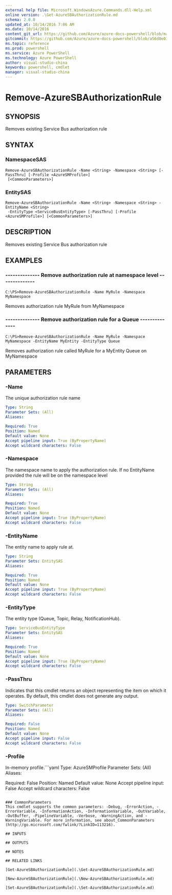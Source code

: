```yaml
---
external help file: Microsoft.WindowsAzure.Commands.dll-Help.xml
online version: .\Get-AzureSBAuthorizationRule.md
schema: 2.0.0
updated_at: 10/14/2016 7:06 AM
ms.date: 10/14/2016
content_git_url: https://github.com/Azure/azure-docs-powershell/blob/master/azureps-cmdlets-docs/ServiceManagement/Azure.Compute/v2.0/CmdletMDs/Remove-AzureSBAuthorizationRule.md
gitcommit: https://github.com/Azure/azure-docs-powershell/blob/a56d0e01e65c2c33aa2af13dd29addc94ead6e88/azureps-cmdlets-docs/ServiceManagement/Azure.Compute/v2.0/CmdletMDs/Remove-AzureSBAuthorizationRule.md
ms.topic: reference
ms.prod: powershell
ms.service: Azure PowerShell
ms.technology: Azure PowerShell
author: visual-studio-china
keywords: powershell, cmdlet
manager: visual-studio-china
---
```


# Remove-AzureSBAuthorizationRule

## SYNOPSIS
Removes existing Service Bus authorization rule

## SYNTAX

### NamespaceSAS
```
Remove-AzureSBAuthorizationRule -Name <String> -Namespace <String> [-PassThru] [-Profile <AzureSMProfile>]
 [<CommonParameters>]
```

### EntitySAS
```
Remove-AzureSBAuthorizationRule -Name <String> -Namespace <String> -EntityName <String>
 -EntityType <ServiceBusEntityType> [-PassThru] [-Profile <AzureSMProfile>] [<CommonParameters>]
```

## DESCRIPTION
Removes existing Service Bus authorization rule

## EXAMPLES

### -------------- Remove authorization rule at namespace level --------------
```
C:\PS>Remove-AzureSBAuthorizationRule -Name MyRule -Namespace MyNamespace
```

Removes authorization rule MyRule from MyNamespace

### -------------- Remove authorization rule for a Queue --------------
```
C:\PS>Remove-AzureSBAuthorizationRule -Name MyRule -Namespace MyNamespace -EntityName MyEntity -EntityType Queue
```

Removes authorization rule called MyRule for a MyEntity Queue on MyNamespace

## PARAMETERS

### -Name
The unique authorization rule name

```yaml
Type: String
Parameter Sets: (All)
Aliases: 

Required: True
Position: Named
Default value: None
Accept pipeline input: True (ByPropertyName)
Accept wildcard characters: False
```

### -Namespace
The namespace name to apply the authorization rule.
If no EntityName provided the rule will be on the namespace level

```yaml
Type: String
Parameter Sets: (All)
Aliases: 

Required: True
Position: Named
Default value: None
Accept pipeline input: True (ByPropertyName)
Accept wildcard characters: False
```

### -EntityName
The entity name to apply rule at.

```yaml
Type: String
Parameter Sets: EntitySAS
Aliases: 

Required: True
Position: Named
Default value: None
Accept pipeline input: True (ByPropertyName)
Accept wildcard characters: False
```

### -EntityType
The entity type (Queue, Topic, Relay, NotificationHub).

```yaml
Type: ServiceBusEntityType
Parameter Sets: EntitySAS
Aliases: 

Required: True
Position: Named
Default value: None
Accept pipeline input: True (ByPropertyName)
Accept wildcard characters: False
```

### -PassThru
Indicates that this cmdlet returns an object representing the item on which it operates.
By default, this cmdlet does not generate any output.

```yaml
Type: SwitchParameter
Parameter Sets: (All)
Aliases: 

Required: False
Position: Named
Default value: None
Accept pipeline input: False
Accept wildcard characters: False
```

### -Profile
In-memory profile.```yaml
Type: AzureSMProfile
Parameter Sets: (All)
Aliases: 

Required: False
Position: Named
Default value: None
Accept pipeline input: False
Accept wildcard characters: False
```

### CommonParameters
This cmdlet supports the common parameters: -Debug, -ErrorAction, -ErrorVariable, -InformationAction, -InformationVariable, -OutVariable, -OutBuffer, -PipelineVariable, -Verbose, -WarningAction, and -WarningVariable. For more information, see about_CommonParameters (http://go.microsoft.com/fwlink/?LinkID=113216).

## INPUTS

## OUTPUTS

## NOTES

## RELATED LINKS

[Get-AzureSBAuthorizationRule](.\Get-AzureSBAuthorizationRule.md)

[New-AzureSBAuthorizationRule](.\New-AzureSBAuthorizationRule.md)

[Set-AzureSBAuthorizationRule](.\Set-AzureSBAuthorizationRule.md)

